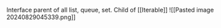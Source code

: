 Interface parent of all list, queue, set. Child of [[Iterable]]
![[Pasted image 20240829045339.png]]